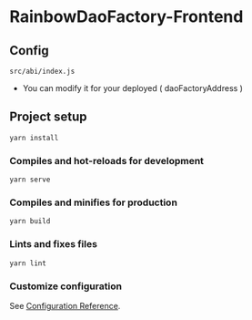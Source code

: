 # RainbowDaoFactory-Frontend

## Config

```
src/abi/index.js
```

- You can modify it for your deployed ( daoFactoryAddress )

## Project setup

```
yarn install
```

### Compiles and hot-reloads for development
```
yarn serve
```

### Compiles and minifies for production
```
yarn build
```

### Lints and fixes files
```
yarn lint
```

### Customize configuration
See [Configuration Reference](https://cli.vuejs.org/config/).


